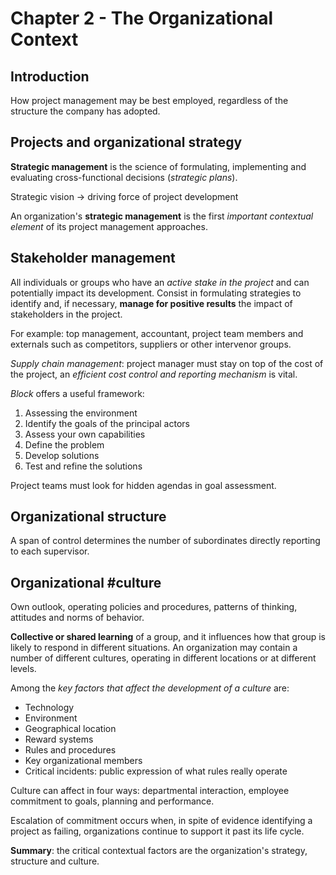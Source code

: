 # Chapter 2 - The Organizational Context

## Introduction

How project management may be best employed, regardless of the structure the company has adopted.

## Projects and organizational strategy

**Strategic management** is the science of formulating, implementing and evaluating cross-functional decisions (*strategic plans*).

Strategic vision $\rightarrow$ driving force of project development

An organization's **strategic management** is the first *important contextual element* of its project management approaches.

## Stakeholder management

All individuals or groups who have an *active stake in the project* and can potentially impact its development. Consist in formulating strategies to identify and, if necessary, **manage for positive results** the impact of stakeholders in the project.

For example: top management, accountant, project team members and externals such as competitors, suppliers or other intervenor groups.

*Supply chain management*: project manager must stay on top of the cost of the project, an *efficient cost control and reporting mechanism* is vital.

*Block* offers a useful framework:
1. Assessing the environment
2. Identify the goals of the principal actors
3. Assess your own capabilities
4. Define the problem
5. Develop solutions
6. Test and refine the solutions

Project teams must look for hidden agendas in goal assessment.

## Organizational structure

A span of control determines the number of subordinates directly reporting to each supervisor.

## Organizational #culture

Own outlook, operating policies and procedures, patterns of thinking, attitudes and norms of behavior.

**Collective or shared learning** of a group, and it influences how that group is likely to respond in different situations. An organization may contain a number of different cultures, operating in different locations or at different levels.

Among the *key factors that affect the development of a culture* are:
- Technology
- Environment
- Geographical location
- Reward systems
- Rules and procedures
- Key organizational members
- Critical incidents: public expression of what rules really operate

Culture can affect in four ways: departmental interaction, employee commitment to goals, planning and performance.

Escalation of commitment occurs when, in spite of evidence identifying a project as failing, organizations continue to support it past its life cycle.

**Summary**: the critical contextual factors are the organization's strategy, structure and culture.


